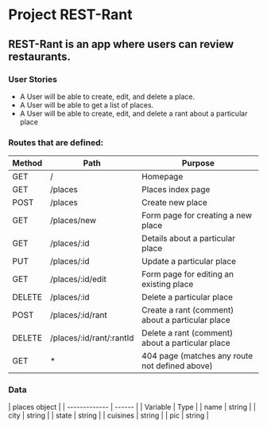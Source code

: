 # Project REST-Rant

## REST-Rant is an app where users can review restaurants.

### User Stories

-   A User will be able to create, edit, and delete a place.
-   A User will be able to get a list of places.
-   A User will be able to create, edit, and delete a rant about a particular place

### Routes that are defined:

| Method | Path                     | Purpose                                          |
| ------ | ------------------------ | ------------------------------------------------ |
| GET    | /                        | Homepage                                         |
| GET    | /places                  | Places index page                                |
| POST   | /places                  | Create new place                                 |
| GET    | /places/new              | Form page for creating a new place               |
| GET    | /places/:id              | Details about a particular place                 |
| PUT    | /places/:id              | Update a particular place                        |
| GET    | /places/:id/edit         | Form page for editing an existing place          |
| DELETE | /places/:id              | Delete a particular place                        |
| POST   | /places/:id/rant         | Create a rant (comment) about a particular place |
| DELETE | /places/:id/rant/:rantId | Delete a rant (comment) about a particular place |
| GET    | \*                       | 404 page (matches any route not defined above)   |

### Data

| places object |
| ------------- | ------ |
| Variable      | Type   |
| name          | string |
| city          | string |
| state         | string |
| cuisines      | string |
| pic           | string |
